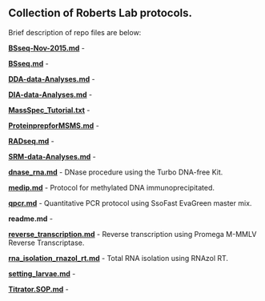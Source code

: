 ## Collection of Roberts Lab protocols.

Brief description of repo files are below:

**[BSseq-Nov-2015.md](https://github.com/RobertsLab/resources/blob/master/protocols/BSseq-Nov-2015.md)** -

**[BSseq.md](https://github.com/RobertsLab/resources/blob/master/protocols/BSseq.md)** -

**[DDA-data-Analyses.md](https://github.com/RobertsLab/resources/blob/master/protocols/DDA-data-Analyses.md)** -

**[DIA-data-Analyses.md](https://github.com/RobertsLab/resources/blob/master/protocols/DIA-data-Analyses.md)** - 

**[MassSpec_Tutorial.txt](https://github.com/RobertsLab/resources/blob/master/protocols/MassSpec_Tutorial.txt)** - 

**[ProteinprepforMSMS.md](https://github.com/RobertsLab/resources/blob/master/protocols/ProteinprepforMSMS.md)** - 

**[RADseq.md](https://github.com/RobertsLab/resources/blob/master/protocols/RADseq.md)** - 

**[SRM-data-Analyses.md](https://github.com/RobertsLab/resources/blob/master/protocols/SRM-data-Analyses.md)** - 

**[dnase_rna.md](https://github.com/RobertsLab/resources/blob/master/protocols/dnase_rna.md)** - DNase procedure using the Turbo DNA-free Kit.

**[medip.md](https://github.com/RobertsLab/resources/blob/master/protocols/medip.md)** - Protocol for methylated DNA immunoprecipitated.

**[qpcr.md](https://github.com/RobertsLab/resources/blob/master/protocols/qpcr.md)** - Quantitative PCR protocol using SsoFast EvaGreen master mix.

**readme.md** - 

**[reverse_transcription.md](https://github.com/RobertsLab/resources/blob/master/protocols/reverse_transcription.md)** - Reverse transcription using Promega M-MMLV Reverse Transcriptase.

**[rna_isolation_rnazol_rt.md](https://github.com/RobertsLab/resources/blob/master/protocols/rna_isolation_rnazol_rt.md)** - Total RNA isolation using RNAzol RT.

**[setting_larvae.md](https://github.com/RobertsLab/resources/blob/master/protocols/setting_larvae.md)** -

**[Titrator.SOP.md](https://github.com/RobertsLab/resources/blob/master/protocols/Titrator.SOP.md)** - 
